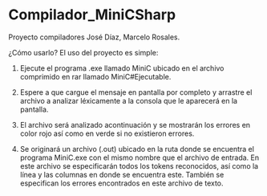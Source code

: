 # Compilador_MiniCSharp
Proyecto compiladores
José Díaz, Marcelo Rosales.

¿Cómo usarlo?
El uso del proyecto es simple:

1. Ejecute el programa .exe llamado MiniC ubicado en el archivo comprimido en rar llamado MiniC#Ejecutable.

2. Espere a que cargue el mensaje en pantalla por completo y arrastre el archivo a analizar léxicamente a la consola que le aparecerá en la pantalla.

3. El archivo será analizado acontinuación y se mostrarán los errores en color rojo así como en verde si no existieron errores.

4. Se originará un archivo (.out) ubicado en la ruta donde se encuentra el programa MiniC.exe con el mismo nombre que el archivo de entrada. En este archivo se especificarán
todos los tokens reconocidos, así como la línea y las columnas en donde se encuentra este. También se especifican los errores encontrados en este archivo de texto. 
